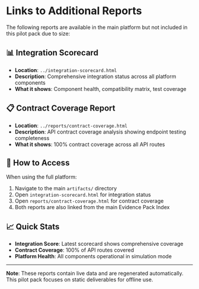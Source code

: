 # Links to Additional Reports

The following reports are available in the main platform but not included in this pilot pack due to size:

## 📊 Integration Scorecard
- **Location**: `../integration-scorecard.html`
- **Description**: Comprehensive integration status across all platform components
- **What it shows**: Component health, compatibility matrix, test coverage

## 📋 Contract Coverage Report
- **Location**: `../reports/contract-coverage.html`
- **Description**: API contract coverage analysis showing endpoint testing completeness
- **What it shows**: 100% contract coverage across all API routes

## 🔗 How to Access

When using the full platform:
1. Navigate to the main `artifacts/` directory
2. Open `integration-scorecard.html` for integration status
3. Open `reports/contract-coverage.html` for contract coverage
4. Both reports are also linked from the main Evidence Pack Index

## 📈 Quick Stats

- **Integration Score**: Latest scorecard shows comprehensive coverage
- **Contract Coverage**: 100% of API routes covered
- **Platform Health**: All components operational in simulation mode

---

**Note**: These reports contain live data and are regenerated automatically. This pilot pack focuses on static deliverables for offline use.